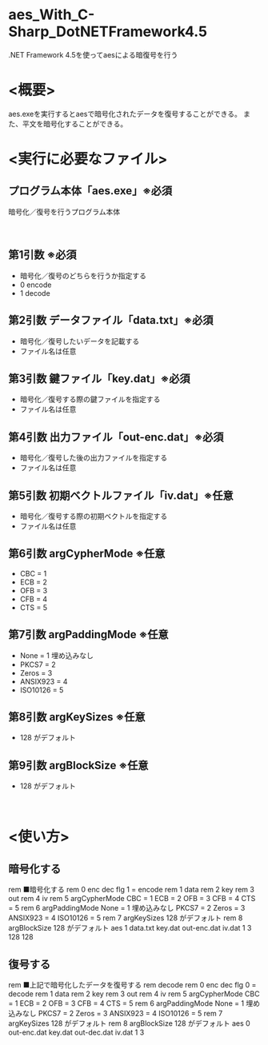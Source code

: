 # aes_With_C-Sharp_DotNETFramework4.5
.NET Framework 4.5を使ってaesによる暗復号を行う

# <概要>

aes.exeを実行するとaesで暗号化されたデータを復号することができる。
また、平文を暗号化することができる。

# <実行に必要なファイル>

## プログラム本体「aes.exe」**※必須**

暗号化／復号を行うプログラム本体

<br>

## 第1引数 **※必須**

* 暗号化／復号のどちらを行うか指定する
* 0 encode
* 1 decode

## 第2引数 データファイル「data.txt」**※必須**

* 暗号化／復号したいデータを記載する
* ファイル名は任意
  
## 第3引数 鍵ファイル「key.dat」**※必須**

* 暗号化／復号する際の鍵ファイルを指定する
* ファイル名は任意
 
## 第4引数 出力ファイル「out-enc.dat」**※必須**

* 暗号化／復号した後の出力ファイルを指定する
* ファイル名は任意
 
## 第5引数 初期ベクトルファイル「iv.dat」**※任意**

* 暗号化／復号する際の初期ベクトルを指定する
* ファイル名は任意
 
## 第6引数 argCypherMode **※任意**

* CBC = 1
* ECB = 2
* OFB = 3
* CFB = 4
* CTS = 5
 
## 第7引数 argPaddingMode **※任意**

* None = 1 埋め込みなし
* PKCS7 = 2
* Zeros = 3
* ANSIX923 = 4
* ISO10126 = 5
 
## 第8引数 argKeySizes **※任意**

* 128 がデフォルト
 
## 第9引数 argBlockSize **※任意**

* 128 がデフォルト

<br>

# <使い方>

## 暗号化する

rem ■暗号化する
rem 0 enc dec flg 1 = encode
rem 1 data
rem 2 key
rem 3 out
rem 4 iv
rem 5 argCypherMode CBC = 1 ECB = 2 OFB = 3 CFB = 4 CTS = 5
rem 6 argPaddingMode  None = 1 埋め込みなし PKCS7 = 2 Zeros = 3 ANSIX923 = 4 ISO10126 = 5
rem 7 argKeySizes  128 がデフォルト
rem 8 argBlockSize 128 がデフォルト
aes 1 data.txt key.dat out-enc.dat iv.dat 1 3 128 128

## 復号する

rem ■上記で暗号化したデータを復号する
rem decode
rem 0 enc dec flg 0 = decode
rem 1 data
rem 2 key
rem 3 out
rem 4 iv
rem 5 argCypherMode CBC = 1 ECB = 2 OFB = 3 CFB = 4 CTS = 5
rem 6 argPaddingMode  None = 1 埋め込みなし PKCS7 = 2 Zeros = 3 ANSIX923 = 4 ISO10126 = 5
rem 7 argKeySizes  128 がデフォルト
rem 8 argBlockSize 128 がデフォルト
aes 0 out-enc.dat key.dat out-dec.dat iv.dat 1 3

<br>
